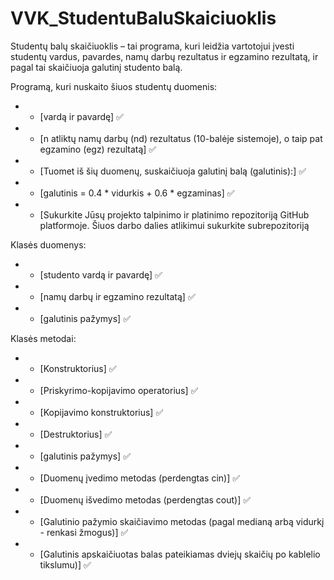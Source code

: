 # VVK_StudentuBaluSkaiciuoklis
Studentų balų skaičiuoklis – tai programa, kuri leidžia vartotojui įvesti studentų vardus, pavardes, namų darbų rezultatus ir egzamino rezultatą, ir pagal tai skaičiuoja galutinį studento balą.

Programą, kuri nuskaito šiuos studentų duomenis:
* - [vardą ir pavardę] ✅
* - [n atliktų namų darbų (nd) rezultatus (10-balėje sistemoje), o taip pat egzamino (egz) rezultatą] ✅
* - [Tuomet iš šių duomenų, suskaičiuoja galutinį balą (galutinis):] ✅
* - [galutinis = 0.4 * vidurkis + 0.6 * egzaminas] ✅
* - [Sukurkite Jūsų projekto talpinimo ir platinimo repozitoriją GitHub platformoje. Šiuos darbo dalies atlikimui sukurkite subrepozitoriją

Klasės duomenys:
* - [studento vardą ir pavardę] ✅
* - [namų darbų ir egzamino rezultatą] ✅
* - [galutinis pažymys] ✅

Klasės metodai:
* - [Konstruktorius] ✅
* - [Priskyrimo-kopijavimo operatorius] ✅
* - [Kopijavimo konstruktorius] ✅
* - [Destruktorius] ✅
* - [galutinis pažymys] ✅
* - [Duomenų įvedimo metodas (perdengtas cin)] ✅
* - [Duomenų išvedimo metodas (perdengtas cout)] ✅
* - [Galutinio pažymio skaičiavimo metodas (pagal medianą arbą vidurkį - renkasi žmogus)] ✅
* - [Galutinis apskaičiuotas balas pateikiamas dviejų skaičių po kablelio tikslumu)] ✅

